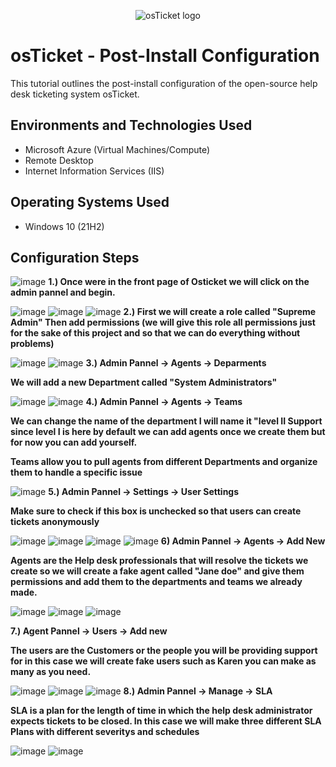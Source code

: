<p align="center">
<img src="https://i.imgur.com/Clzj7Xs.png" alt="osTicket logo"/>
</p>

<h1>osTicket - Post-Install Configuration</h1>
This tutorial outlines the post-install configuration of the open-source help desk ticketing system osTicket.<br />


<h2>Environments and Technologies Used</h2>

- Microsoft Azure (Virtual Machines/Compute)
- Remote Desktop
- Internet Information Services (IIS)

<h2>Operating Systems Used </h2>

- Windows 10</b> (21H2)


<h2>Configuration Steps</h2>

![image](https://github.com/MartindIT/post-install-config/assets/151476834/55eb4625-dfda-4b10-b1b1-9a8d80424fbb)
**1.) Once were in the front page of Osticket we will click on the admin pannel and begin.** 

![image](https://github.com/MartindIT/post-install-config/assets/151476834/733df689-0293-43d2-995c-ab55975c5d8c)
![image](https://github.com/MartindIT/post-install-config/assets/151476834/e1339b65-e129-4ecf-81dd-a42123fe6b55)
![image](https://github.com/MartindIT/post-install-config/assets/151476834/8b21f93b-7554-45d9-a5a7-c0cc26f1fbe2)
**2.) First we will create a role called "Supreme Admin" Then add permissions (we will give this role all permissions just for the sake of this project and so that we can do everything without problems)** 

![image](https://github.com/MartindIT/post-install-config/assets/151476834/1752fb43-7a2f-4898-a1bb-ceae72ea1315)
![image](https://github.com/MartindIT/post-install-config/assets/151476834/e11fca70-8bec-405d-9844-589f35660f91)
**3.) Admin Pannel -> Agents -> Deparments**

**We will add a new Department called "System Administrators"**

![image](https://github.com/MartindIT/post-install-config/assets/151476834/fc5b51ac-874d-436d-bfa4-3fa522397499)
![image](https://github.com/MartindIT/post-install-config/assets/151476834/fde826c7-05fe-4aca-bcb2-39ccc3c3ebbe)
**4.) Admin Pannel -> Agents -> Teams**

**We can change the name of the department I will name it "level II Support since level I is here by default we can add agents once we create them but for now you can add yourself.**

**Teams allow you to pull agents from different Departments and organize them to handle a specific issue**




![image](https://github.com/MartindIT/post-install-config/assets/151476834/c6d7dad1-c598-4093-9fa4-5dfd89bb243d)
**5.) Admin Pannel -> Settings -> User Settings**

**Make sure to check if this box is unchecked so that users can create tickets anonymously**

![image](https://github.com/MartindIT/post-install-config/assets/151476834/e4ef2a3c-a1a7-4d19-98cc-b8b6397c597d)
![image](https://github.com/MartindIT/post-install-config/assets/151476834/95c14d2f-54d7-43d1-8640-9d42dc07913a)
![image](https://github.com/MartindIT/post-install-config/assets/151476834/1c63355b-50df-41a0-96ca-391caf0ac84a)
![image](https://github.com/MartindIT/post-install-config/assets/151476834/f3b5e405-dc93-48a0-82cb-3a225a038798)
**6) Admin Pannel -> Agents -> Add New**

**Agents are the Help desk professionals that will resolve the tickets we create so we will create a fake agent called "Jane doe" and give them permissions and add them to the departments and teams we already made.** 

![image](https://github.com/MartindIT/post-install-config/assets/151476834/eccd1a3c-d897-48ad-a786-f78e5b5394d9)
![image](https://github.com/MartindIT/post-install-config/assets/151476834/f30e2f8f-5f42-4cf3-b7c4-441390723b18)
![image](https://github.com/MartindIT/post-install-config/assets/151476834/0a0f0501-8503-48fd-a712-3bf7a95c662b)

**7.) Agent Pannel -> Users -> Add new**

**The users are the Customers or the people you will be providing support for in this case we will create fake users such as Karen you can make as many as you need.**

![image](https://github.com/MartindIT/post-install-config/assets/151476834/8b0223d2-7f7c-41e3-b50e-d24084c5fd9a)
![image](https://github.com/MartindIT/post-install-config/assets/151476834/611732f8-5c29-4984-b8a3-01b51ace4e1b)
![image](https://github.com/MartindIT/post-install-config/assets/151476834/4d0cba2b-2c59-4733-bb27-6c7e19634295)
**8.) Admin Pannel -> Manage -> SLA**

**SLA is a plan for the length of time in which the help desk administrator expects tickets to be closed. In this case we will make three different SLA Plans with different severitys and schedules** 

![image](https://github.com/MartindIT/post-install-config/assets/151476834/9d2657e1-762b-4c70-b907-392acbe2b137)
![image](https://github.com/MartindIT/post-install-config/assets/151476834/1ea94c2d-9ae5-46eb-ba49-e862960e9e87)








